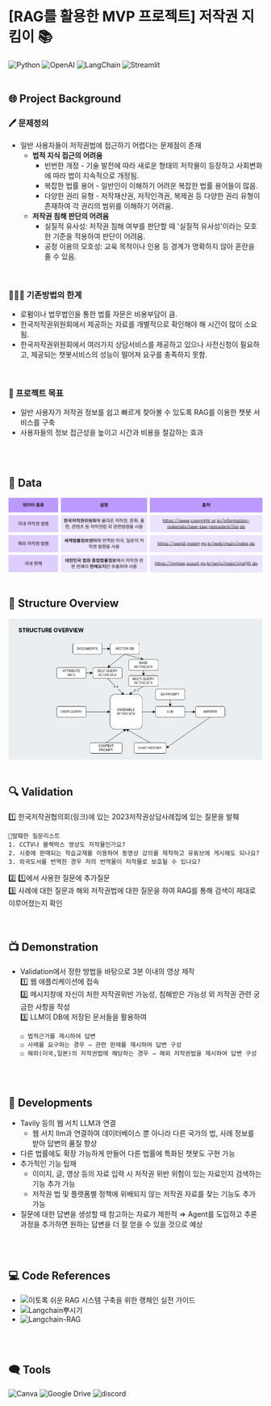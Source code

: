 # [RAG를 활용한 MVP 프로젝트] 저작권 지킴이 📚
![Python](https://img.shields.io/badge/Python-3776AB?style=flat-square&logo=python&logoColor=white)
![OpenAI](https://img.shields.io/badge/OpenAI-412991?style=flat-square&logo=OpenAI&logoColor=white)
![LangChain](https://img.shields.io/badge/LangChain-1C3C3C?style=flat-square&logo=LangChain&logoColor=white)
![Streamlit](https://img.shields.io/badge/Streamlit-FF4B4B?style=flat-square&logo=Streamlit&logoColor=white)
<br>
<br>


## 🌐 Project Background
### 🖊️ 문제정의
- 일반 사용자들이 저작권법에 접근하기 어렵다는 문제점이 존재
  - **법적 지식 접근의 어려움**
      - 빈번한 개정 - 기술 발전에 따라 새로운 형태의 저작물이 등장하고 사회변화에 따라 법이 지속적으로 개정됨.
      - 복잡한 법률 용어 - 일반인이 이해하기 어려운 복잡한 법률 용어들이 많음.
      - 다양한 권리 유형 - 저작재산권, 저작인격권, 복제권 등 다양한 권리 유형이 존재하여 각 권리의 범위를 이해하기 어려움.
  - **저작권 침해 판단의 어려움**
      - 실질적 유사성: 저작권 침해 여부를 판단할 때 '실질적 유사성'이라는 모호한 기준을 적용하여 판단이 어려움.
      - 공정 이용의 모호성: 교육 목적이나 인용 등 경계가 명확하지 않아 혼란을 줄 수 있음.
<br>

### 🤦🏻‍♀️ 기존방법의 한계
  - 로펌이나 법무법인을 통한 법률 자문은 비용부담이 큼.
  - 한국저작권위원회에서 제공하는 자료를 개별적으로 확인해야 해 시간이 많이 소요됨.
  - 한국저작권위원회에서 여러가지 상담서비스를 제공하고 있으나 사전신청이 필요하고, 제공되는 챗봇서비스의 성능이 떨어져 요구를 충족하지 못함.
<br>

### 🏹 프로젝트 목표
  - 일반 사용자가 저작권 정보를 쉽고 빠르게 찾아볼 수 있도록 RAG를 이용한 챗봇 서비스를 구축
  - 사용자들의 정보 접근성을 높이고 시간과 비용을 절감하는 효과

<br>
<br>


## 💽 Data 
![](image/copyright_reference.png)
<br>
<br>


## 🤖 Structure Overview
![](image/structure_overview.png)
<br>
<br>


## 🔍 Validation
1️⃣ 한국저작권협의회(링크)에 있는 2023저작권상담사례집에 있는 질문을 발췌  
```
📄발췌한 질문리스트
1. CCTV나 블랙박스 영상도 저작물인가요?
2. 시중에 판매되는 학습교재를 이용하여 동영상 강의를 제작하고 유튜브에 게시해도 되나요?
3. 외국도서를 번역한 경우 저의 번역물이 저작물로 보호될 수 있나요?
```
2️⃣ 1️⃣에서 사용한 질문에 추가질문  
3️⃣ 사례에 대한 질문과 해외 저작권법에 대한 질문을 하여 RAG를 통해 검색이 제대로 이루어졌는지 확인  
<br>
<br>
  

## 📺 Demonstration  
- Validation에서 정한 방법을 바탕으로 3분 이내의 영상 제작  
1️⃣ 웹 애플리케이션에 접속    
2️⃣ 메시지창에 자신이 처한 저작권위반 가능성, 침해받은 가능성 외 저작권 관련 궁금한 사항을 작성  
3️⃣ LLM이 DB에 저장된 문서들을 활용하여
  
      ☑️ 법적근거를 제시하여 답변  
      ☑️ 사례를 요구하는 경우 ⇒ 관련 판례를 제시하여 답변 구성  
      ☑️ 해외(미국,일본)의 저작권법에 해당하는 경우 ⇒ 해외 저작권법을 제시하여 답변 구성  
<br>
<br>


## 📡 Developments
- Tavily 등의 웹 서치 LLM과 연결
  - 웹 서치 llm과 연결하여 데이터베이스 뿐 아니라 다른 국가의 법, 사례 정보를 받아 답변의 품질 향상
- 다른 법률에도 확장 가능하게 만들어 다른 법률에 특화된 챗봇도 구현 가능
- 추가적인 기능 탑재
  - 이미지, 글, 영상 등의 자료 입력 시 저작권 위반 위험이 있는 자료인지 검색하는 기능 추가 가능
  - 저작권 법 및 플랫폼별 정책에 위배되지 않는 저작권 자료를 찾는 기능도 추가 가능
- 질문에 대한 답변을 생성할 때 참고하는 자료가 제한적
  ⇒ Agent를 도입하고 추론 과정을 추가하면 원하는 답변을 더 잘 얻을 수 있을 것으로 예상
<br>
<br>


## 💻 Code References
- ![이토록 쉬운 RAG 시스템 구축을 위한 랭체인 실전 가이드](https://www.yes24.com/product/goods/136548871)
- ![Langchain뿌시기](https://www.youtube.com/playlist?list=PLQIgLu3Wf-q_Ne8vv-ZXuJ4mztHJaQb_v)
- ![Langchain-RAG](https://github.com/Kane0002/Langchain-RAG)
<br>
<br>


## 🗨️ Tools
![Canva](https://img.shields.io/badge/Canva-00C4CC?style=flat-square&logo=Canva&logoColor=white)
![Google Drive](https://img.shields.io/badge/GoogleDrive-4285F4?style=flat-square&logo=GoogleDrive&logoColor=white)
![discord](https://img.shields.io/badge/discord-5865F2?style=flat-square&logo=discord&logoColor=white)
